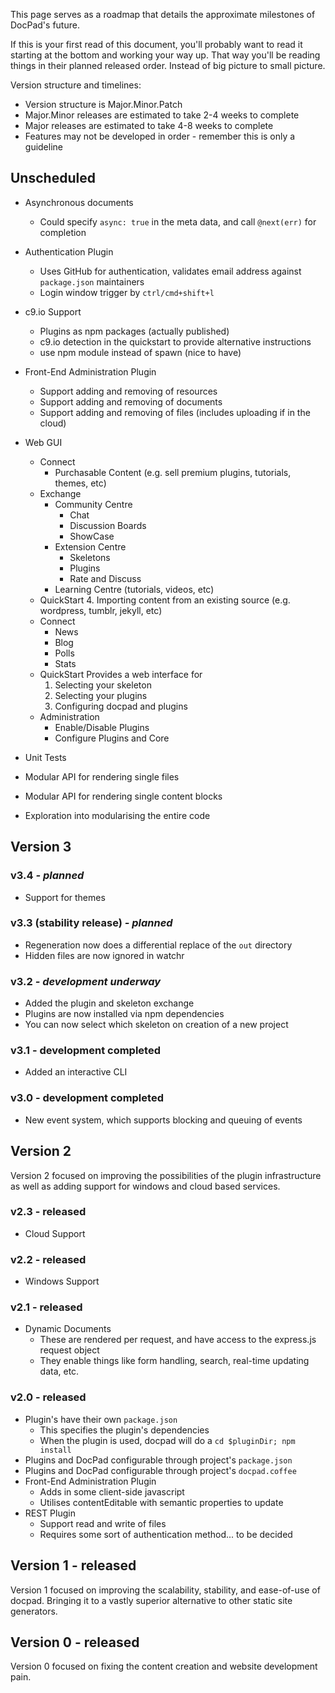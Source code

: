 This page serves as a roadmap that details the approximate milestones of DocPad's future.

If this is your first read of this document, you'll probably want to read it starting at the bottom and working your way up. That way you'll be reading things in their planned released order. Instead of big picture to small picture.

Version structure and timelines:

- Version structure is Major.Minor.Patch
- Major.Minor releases are estimated to take 2-4 weeks to complete
- Major releases are estimated to take 4-8 weeks to complete
- Features may not be developed in order - remember this is only a guideline


## Unscheduled

- Asynchronous documents
	- Could specify `async: true` in the meta data, and call `@next(err)` for completion

- Authentication Plugin
	- Uses GitHub for authentication, validates email address against `package.json` maintainers
	- Login window trigger by `ctrl/cmd+shift+l`

- c9.io Support
	- Plugins as npm packages (actually published)
	- c9.io detection in the quickstart to provide alternative instructions
	- use npm module instead of spawn (nice to have)

- Front-End Administration Plugin
	- Support adding and removing of resources
	- Support adding and removing of documents
	- Support adding and removing of files (includes uploading if in the cloud)

- Web GUI
	- Connect
		- Purchasable Content (e.g. sell premium plugins, tutorials, themes, etc)
	- Exchange
		- Community Centre
			- Chat
			- Discussion Boards
			- ShowCase
		- Extension Centre
			- Skeletons
			- Plugins
			- Rate and Discuss
		- Learning Centre (tutorials, videos, etc)
	- QuickStart
		4. Importing content from an existing source (e.g. wordpress, tumblr, jekyll, etc)
	- Connect
		- News
		- Blog
		- Polls
		- Stats
	- QuickStart
		Provides a web interface for
		1. Selecting your skeleton
		2. Selecting your plugins
		3. Configuring docpad and plugins
	- Administration
		- Enable/Disable Plugins
		- Configure Plugins and Core

- Unit Tests
- Modular API for rendering single files
- Modular API for rendering single content blocks
- Exploration into modularising the entire code


## Version 3

### v3.4 _- planned_

- Support for themes

### v3.3 (stability release) _- planned_

- Regeneration now does a differential replace of the `out` directory
- Hidden files are now ignored in watchr

### v3.2 _**- development underway**_

- Added the plugin and skeleton exchange
- Plugins are now installed via npm dependencies
- You can now select which skeleton on creation of a new project

### v3.1 **- development completed**

- Added an interactive CLI

### v3.0 **- development completed**

- New event system, which supports blocking and queuing of events


## Version 2

Version 2 focused on improving the possibilities of the plugin infrastructure as well as adding support for windows and cloud based services.


### v2.3 **- released**

- Cloud Support


### v2.2 **- released**

- Windows Support


### v2.1 **- released**

- Dynamic Documents
	- These are rendered per request, and have access to the express.js request object
	- They enable things like form handling, search, real-time updating data, etc.


### v2.0 **- released**

- Plugin's have their own `package.json`
	- This specifies the plugin's dependencies
	- When the plugin is used, docpad will do a `cd $pluginDir; npm install`
- Plugins and DocPad configurable through project's `package.json`
- Plugins and DocPad configurable through project's `docpad.coffee`
- Front-End Administration Plugin
	- Adds in some client-side javascript
	- Utilises contentEditable with semantic properties to update
- REST Plugin
	- Support read and write of files
	- Requires some sort of authentication method... to be decided



## Version 1 **- released**

Version 1 focused on improving the scalability, stability, and ease-of-use of docpad. Bringing it to a vastly superior alternative to other static site generators.

## Version 0 **- released**

Version 0 focused on fixing the content creation and website development pain.